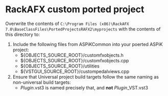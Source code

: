 # RackAFX custom ported project #

Overwrite the contents of `C:\Program Files (x86)\RackAFX 7.0\BaseClassFiles\PortedProjectsRAFX2\myprojects` with the contents of this directory to:
1. Include the following files from ASPiKCommon into your poerted ASPiK project: 
	-	${OBJECTS_SOURCE_ROOT}/customfxobjects.h
	-	${OBJECTS_SOURCE_ROOT}/customfxobjects.cpp
	-	${OBJECTS_SOURCE_ROOT}/utilities
	-	${VSTGUI_SOURCE_ROOT}/custompedalviews.cpp
1. Ensure that Universal project build targets follow the same naming as non-universal build targets:
	- *Plugin*.vst3 is named precisely that, and **not** *Plugin*_VST.vst3
